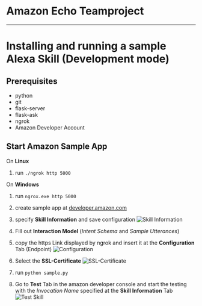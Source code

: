 Amazon Echo Teamproject
=======================



----

# Installing and running a sample Alexa Skill (Development mode)
## Prerequisites 
* python
* git 
* flask-server
* flask-ask
* ngrok
* Amazon Developer Account



## Start Amazon Sample App

On __Linux__

1. run `./ngrok http 5000`

On __Windows__

1. run `ngrox.exe http 5000`

2. create sample app at [developer.amazon.com](developer.amazon.com)
3. specify __Skill Information__ and save configuration
![Skill Information](doc/alexa_skill-information.png)
4. Fill out __Interaction Model__ (*Intent Schema* and *Sample Utterances*)
5. copy the https Link displayed by ngrok and insert it at the __Configuration__ Tab (Endpoint)
![Configuration](doc/alexa_configuration.png)
6. Select the __SSL-Certificate__
![SSL-Certificate](doc/alexa_ssl-certificate.png)
7. run `python sample.py`
8. Go to __Test__ Tab in the amazon developer console and start the testing with the *Invocation Name* specified at the __Skill Information__ Tab
![Test Skill](doc/alexa_test.png)

